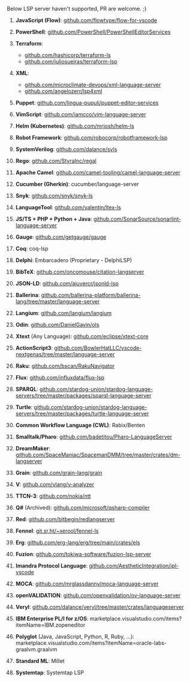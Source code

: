 Below LSP server haven't supported, PR are welcome. ;)

1. **JavaScript (Flow)**: [github.com/flowtype/flow-for-vscode](https://github.com/flowtype/flow-for-vscode)

2. **PowerShell**: [github.com/PowerShell/PowerShellEditorServices](https://github.com/PowerShell/PowerShellEditorServices)

3. **Terraform**: 
   - [github.com/hashicorp/terraform-ls](https://github.com/hashicorp/terraform-ls)
   - [github.com/juliosueiras/terraform-lsp](https://github.com/juliosueiras/terraform-lsp)

4. **XML**: 
   - [github.com/microclimate-devops/xml-language-server](https://github.com/microclimate-devops/xml-language-server)
   - [github.com/angelozerr/lsp4xml](https://github.com/angelozerr/lsp4xml)

5. **Puppet**: [github.com/lingua-pupuli/puppet-editor-services](https://github.com/lingua-pupuli/puppet-editor-services)

6. **VimScript**: [github.com/iamcco/vim-language-server](https://github.com/iamcco/vim-language-server)

7. **Helm (Kubernetes)**: [github.com/mrjosh/helm-ls](https://github.com/mrjosh/helm-ls)

8. **Robot Framework**: [github.com/robocorp/robotframework-lsp](https://github.com/robocorp/robotframework-lsp)

9. **SystemVerilog**: [github.com/dalance/svls](https://github.com/dalance/svls)

10. **Rego**: [github.com/StyraInc/regal](https://github.com/StyraInc/regal)

11. **Apache Camel**: [github.com/camel-tooling/camel-language-server](https://github.com/camel-tooling/camel-language-server)

12. **Cucumber (Gherkin)**: cucumber/language-server

13. **Snyk**: [github.com/snyk/snyk-ls](https://github.com/snyk/snyk-ls)

14. **LanguageTool**: [github.com/valentjn/ltex-ls](https://github.com/valentjn/ltex-ls)

15. **JS/TS + PHP + Python + Java**: [github.com/SonarSource/sonarlint-language-server](https://github.com/SonarSource/sonarlint-language-server)

16. **Gauge**: [github.com/getgauge/gauge](https://github.com/getgauge/gauge)

17. **Coq**: coq-lsp

18. **Delphi**: Embarcadero (Proprietary - DelphiLSP)

19. **BibTeX**: [github.com/oncomouse/citation-langserver](https://github.com/oncomouse/citation-langserver)

20. **JSON-LD**: [github.com/ajuvercr/jsonld-lsp](https://github.com/ajuvercr/jsonld-lsp)

21. **Ballerina**: [github.com/ballerina-platform/ballerina-lang/tree/master/language-server](https://github.com/ballerina-platform/ballerina-lang/tree/master/language-server)

22. **Langium**: [github.com/langium/langium](https://github.com/langium/langium)

23. **Odin**: [github.com/DanielGavin/ols](https://github.com/DanielGavin/ols)

24. **Xtext** (Any Language): [github.com/eclipse/xtext-core](https://github.com/eclipse/xtext-core)

25. **ActionScript3**: [github.com/BowlerHatLLC/vscode-nextgenas/tree/master/language-server](https://github.com/BowlerHatLLC/vscode-nextgenas/tree/master/language-server)

26. **Raku**: [github.com/bscan/RakuNavigator](https://github.com/bscan/RakuNavigator)

27. **Flux**: [github.com/influxdata/flux-lsp](https://github.com/influxdata/flux-lsp)

28. **SPARQL**: [github.com/stardog-union/stardog-language-servers/tree/master/packages/sparql-language-server](https://github.com/stardog-union/stardog-language-servers/tree/master/packages/sparql-language-server)

29. **Turtle**: [github.com/stardog-union/stardog-language-servers/tree/master/packages/turtle-language-server](https://github.com/stardog-union/stardog-language-servers/tree/master/packages/turtle-language-server)

30. **Common Workflow Language (CWL)**: Rabix/Benten

31. **Smalltalk/Pharo**: [github.com/badetitou/Pharo-LanguageServer](https://github.com/badetitou/Pharo-LanguageServer)

32. **DreamMaker**: [github.com/SpaceManiac/SpacemanDMM/tree/master/crates/dm-langserver](https://github.com/SpaceManiac/SpacemanDMM/tree/master/crates/dm-langserver)

33. **Grain**: [github.com/grain-lang/grain](https://github.com/grain-lang/grain)

34. **V**: [github.com/vlang/v-analyzer](https://github.com/vlang/v-analyzer)

35. **TTCN-3**: [github.com/nokia/ntt](https://github.com/nokia/ntt)

36. **Q#** (Archived): [github.com/microsoft/qsharp-compiler](https://github.com/microsoft/qsharp-compiler)

37. **Red**: [github.com/bitbegin/redlangserver](https://github.com/bitbegin/redlangserver)

38. **Fennel**: [git.sr.ht/~xerool/fennel-ls](https://git.sr.ht/~xerool/fennel-ls)

39. **Erg**: [github.com/erg-lang/erg/tree/main/crates/els](https://github.com/erg-lang/erg/tree/main/crates/els)

40. **Fuzion**: [github.com/tokiwa-software/fuzion-lsp-server](https://github.com/tokiwa-software/fuzion-lsp-server)

41. **Imandra Protocol Language**: [github.com/AestheticIntegration/ipl-vscode](https://github.com/AestheticIntegration/ipl-vscode)

42. **MOCA**: [github.com/mrglassdanny/moca-language-server](https://github.com/mrglassdanny/moca-language-server)

43. **openVALIDATION**: [github.com/openvalidation/ov-language-server](https://github.com/openvalidation/ov-language-server)

44. **Veryl**: [github.com/dalance/veryl/tree/master/crates/languageserver](https://github.com/dalance/veryl/tree/master/crates/languageserver)

45. **IBM Enterprise PL/I for z/OS**: marketplace.visualstudio.com/items?itemName=IBM.zopeneditor

46. **Polyglot** (Java, JavaScript, Python, R, Ruby, …): marketplace.visualstudio.com/items?itemName=oracle-labs-graalvm.graalvm

47. **Standard ML**: Millet

48. **Systemtap**: Systemtap LSP
